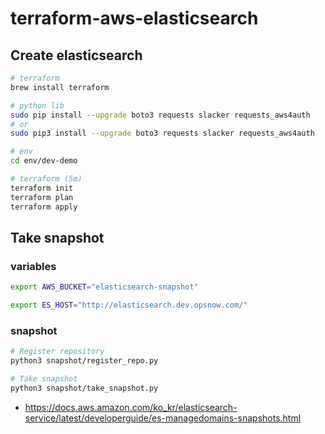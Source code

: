 # terraform-aws-elasticsearch

## Create elasticsearch

```bash
# terraform
brew install terraform

# python lib
sudo pip install --upgrade boto3 requests slacker requests_aws4auth
# or
sudo pip3 install --upgrade boto3 requests slacker requests_aws4auth

# env
cd env/dev-demo

# terraform (5m)
terraform init
terraform plan
terraform apply
```

## Take snapshot

### variables

```bash
export AWS_BUCKET="elasticsearch-snapshot"

export ES_HOST="http://elasticsearch.dev.opsnow.com/"
```

### snapshot

```bash
# Register repository
python3 snapshot/register_repo.py

# Take snapshot
python3 snapshot/take_snapshot.py


```

* <https://docs.aws.amazon.com/ko_kr/elasticsearch-service/latest/developerguide/es-managedomains-snapshots.html>
